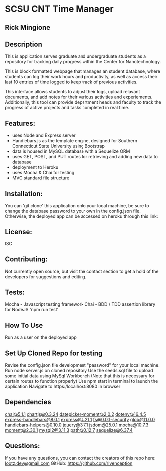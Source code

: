 # SCSU CNT Time Manager
## Rick Mingione

## Description 
 This is application serves graduate and undergraduate students as a repository for tracking daily progress within the Center for Nanotechnology.

 This is block formatted webpage that manages an student database, where students can log their work hours and productivity, as well as access their last 10 entries of time logged to keep track of previous activities.

 This interface allows students to adjust their logs, upload relavant documents, and add notes for their various activities and experiements. Additionally, this tool can provide department heads and faculty to track the progress of active projects and tasks completed in real time.

## Features: 
  
  * uses Node and Express server
​
  * Handlebars.js as the template engine, designed for Southern Connecticut State University using Bootstrap
​
  * data is housed in MySQL database with a Sequelize ORM
​
  * uses GET, POST, and PUT routes for retrieving and adding new data to database
​
  * deployment to Heroku
​
  * uses Mocha & Chai for testing
​
  * MVC standard file structure



## Installation:
  You can 'git clone' this application onto your local machine, be sure to change the database password to your own in the config.json file. Otherwise, the deployed app can be accessed on heroku through this link:

## License:
  ISC
  

## Contributing:
Not currently open source, but visit the contact section to get a hold of the developers for suggestions and editing. 

 ## Tests:
  Mocha - Javascript testing framework
  Chai - BDD / TDD assertion library for NodeJS
  'npm run test'

## How To Use
 Run as a user on the deployed app

## Set Up Cloned Repo for testing
 Revise the config.json file development "password" for your local machine.
 Run node server.js on cloned repository
 Use the seeds.sql file to upload some initial data using MySql Workbench (Note that this is necessary for certain routes to function properly)
 Use npm start in terminal to launch the application
 Navigate to https:/localhost:8080 in browser
 
## Dependencies
chai@5.1.1
chartjs@0.3.24
datepicker-moment@2.0.2
dotenv@16.4.5
express-handlebars@8.0.1
express@4.21.1
fs@0.0.1-security
glob@11.0.0
handlebars-helpers@0.10.0
jquery@3.7.1
jsdom@25.0.1
mocha@10.7.3
moment@2.30.1
mysql2@3.11.3
path@0.12.7
sequelize@6.37.4

## Questions: 
If you have any questions, you can contact the creators of this repo here: 
[lootz.dev@gmail.com](lootz.dev@gmail.com)
GitHub: https://github.com/rivenception

<!-- ## Screenshots 

<img width="1177" alt="Screen Shot 2020-11-21 at 9 53 02 PM" src="https://user-images.githubusercontent.com/68867054/99892581-27ad5000-2c44-11eb-8e60-3af39a719361.png">


<img width="1179" alt="Screen Shot 2020-11-21 at 9 53 27 PM" src="https://user-images.githubusercontent.com/68867054/99892594-50cde080-2c44-11eb-8fe9-9992573e1340.png">


<img width="1044" alt="Screen Shot 2020-11-21 at 9 59 08 PM" src="https://user-images.githubusercontent.com/68867054/99892637-d782bd80-2c44-11eb-8a02-5cbeb8e7e0ec.png"> -->

<!-- ## Submission on BCS 

Heroku Deployed Link: https://intense-badlands-45869.herokuapp.com/  -->